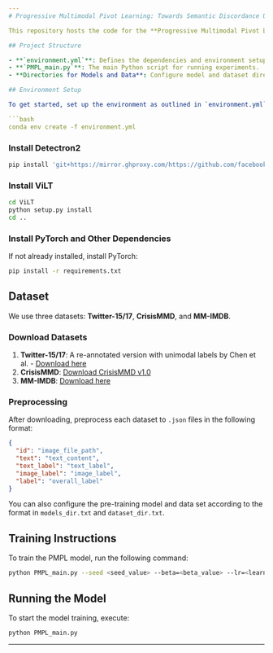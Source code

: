 ```yaml
---
# Progressive Multimodal Pivot Learning: Towards Semantic Discordance Understanding as Humans

This repository hosts the code for the **Progressive Multimodal Pivot Learning (PMPL)** research project. Our work focuses on enhancing the semantic discordance understanding in existing multimodal recognition models by introducing a novel learning paradigm called **Multimodal Pivot Learning Paradigm**. This approach emulates human-like discordance understanding, building upon the [PMF](https://github.com/yaoweilee/PMF) implementation.

## Project Structure

- **`environment.yml`**: Defines the dependencies and environment setup required for the project.
- **`PMPL_main.py`**: The main Python script for running experiments.
- **Directories for Models and Data**: Configure model and dataset directories following the formats in `models_dir.txt` and `dataset_dir.txt`.

## Environment Setup

To get started, set up the environment as outlined in `environment.yml`:

```bash
conda env create -f environment.yml
```

### Install Detectron2

```bash
pip install 'git+https://mirror.ghproxy.com/https://github.com/facebookresearch/detectron2.git'
```

### Install ViLT

```bash
cd ViLT
python setup.py install
cd ..
```

### Install PyTorch and Other Dependencies

If not already installed, install PyTorch:

```bash
pip install -r requirements.txt
```

## Dataset

We use three datasets: **Twitter-15/17**, **CrisisMMD**, and **MM-IMDB**.

### Download Datasets

1. **Twitter-15/17**: A re-annotated version with unimodal labels by Chen et al. - [Download here](https://github.com/code-chendl/HFIR)
2. **CrisisMMD**: [Download CrisisMMD v1.0](https://crisisnlp.qcri.org/crisismmd)
3. **MM-IMDB**: [Download here](http://lisi1.unal.edu.co/mmimdb/mmimdb.tar.gz)

### Preprocessing

After downloading, preprocess each dataset to `.json` files in the following format:

```json
{
  "id": "image_file_path",
  "text": "text_content",
  "text_label": "text_label",
  "image_label": "image_label",
  "label": "overall_label"
}
```
You can also configure the pre-training model and data set according to the format in `models_dir.txt` and `dataset_dir.txt`.

## Training Instructions

To train the PMPL model, run the following command:

```bash
python PMPL_main.py --seed <seed_value> --beta=<beta_value> --lr=<learning_rate> --prompt_length=<prompt_length> --n_fusion_layers=<fusion_layers> --batch_size=64 --class_num=<dataset_class_count> --config=./configs --dataset=<dataset_name> --dev_dataset=dev.txt --device=cuda:<cuda_device_number> --file_path=<output_file_path> --test_dataset=test.txt --train_dataset=train.txt --type=train
```

## Running the Model

To start the model training, execute:

```bash
python PMPL_main.py
```
---
```

